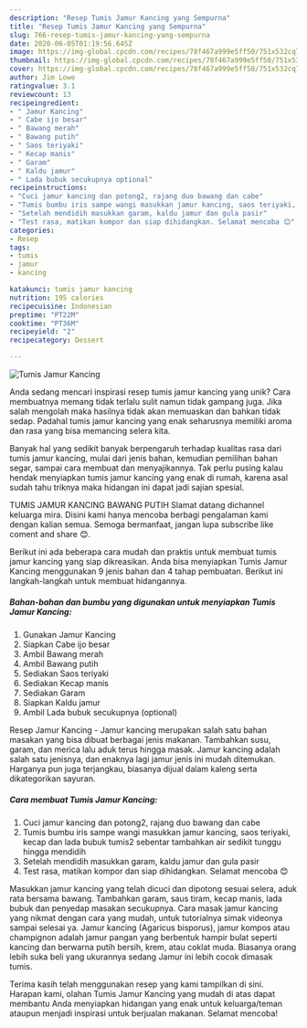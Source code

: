 ```yaml
---
description: "Resep Tumis Jamur Kancing yang Sempurna"
title: "Resep Tumis Jamur Kancing yang Sempurna"
slug: 766-resep-tumis-jamur-kancing-yang-sempurna
date: 2020-06-05T01:19:56.645Z
image: https://img-global.cpcdn.com/recipes/78f467a999e5ff50/751x532cq70/tumis-jamur-kancing-foto-resep-utama.jpg
thumbnail: https://img-global.cpcdn.com/recipes/78f467a999e5ff50/751x532cq70/tumis-jamur-kancing-foto-resep-utama.jpg
cover: https://img-global.cpcdn.com/recipes/78f467a999e5ff50/751x532cq70/tumis-jamur-kancing-foto-resep-utama.jpg
author: Jim Lowe
ratingvalue: 3.1
reviewcount: 13
recipeingredient:
- " Jamur Kancing"
- " Cabe ijo besar"
- " Bawang merah"
- " Bawang putih"
- " Saos teriyaki"
- " Kecap manis"
- " Garam"
- " Kaldu jamur"
- " Lada bubuk secukupnya optional"
recipeinstructions:
- "Cuci jamur kancing dan potong2, rajang duo bawang dan cabe"
- "Tumis bumbu iris sampe wangi masukkan jamur kancing, saos teriyaki, kecap dan lada bubuk tumis2 sebentar tambahkan air sedikit tunggu hingga mendidih"
- "Setelah mendidih masukkan garam, kaldu jamur dan gula pasir"
- "Test rasa, matikan kompor dan siap dihidangkan. Selamat mencoba 😊"
categories:
- Resep
tags:
- tumis
- jamur
- kancing

katakunci: tumis jamur kancing 
nutrition: 195 calories
recipecuisine: Indonesian
preptime: "PT22M"
cooktime: "PT36M"
recipeyield: "2"
recipecategory: Dessert

---
```



![Tumis Jamur Kancing](https://img-global.cpcdn.com/recipes/78f467a999e5ff50/751x532cq70/tumis-jamur-kancing-foto-resep-utama.jpg)

Anda sedang mencari inspirasi resep tumis jamur kancing yang unik? Cara membuatnya memang tidak terlalu sulit namun tidak gampang juga. Jika salah mengolah maka hasilnya tidak akan memuaskan dan bahkan tidak sedap. Padahal tumis jamur kancing yang enak seharusnya memiliki aroma dan rasa yang bisa memancing selera kita.

Banyak hal yang sedikit banyak berpengaruh terhadap kualitas rasa dari tumis jamur kancing, mulai dari jenis bahan, kemudian pemilihan bahan segar, sampai cara membuat dan menyajikannya. Tak perlu pusing kalau hendak menyiapkan tumis jamur kancing yang enak di rumah, karena asal sudah tahu triknya maka hidangan ini dapat jadi sajian spesial.

TUMIS JAMUR KANCING BAWANG PUTIH Slamat datang dichannel keluarga mira. Disini kami hanya mencoba berbagi pengalaman kami dengan kalian semua. Semoga bermanfaat, jangan lupa subscribe like coment and share 😊.


Berikut ini ada beberapa cara mudah dan praktis untuk membuat tumis jamur kancing yang siap dikreasikan. Anda bisa menyiapkan Tumis Jamur Kancing menggunakan 9 jenis bahan dan 4 tahap pembuatan. Berikut ini langkah-langkah untuk membuat hidangannya.

<!--inarticleads1-->

##### Bahan-bahan dan bumbu yang digunakan untuk menyiapkan Tumis Jamur Kancing:

1. Gunakan  Jamur Kancing
1. Siapkan  Cabe ijo besar
1. Ambil  Bawang merah
1. Ambil  Bawang putih
1. Sediakan  Saos teriyaki
1. Sediakan  Kecap manis
1. Sediakan  Garam
1. Siapkan  Kaldu jamur
1. Ambil  Lada bubuk secukupnya (optional)


Resep Jamur Kancing - Jamur kancing merupakan salah satu bahan masakan yang bisa dibuat berbagai jenis makanan. Tambahkan susu, garam, dan merica lalu aduk terus hingga masak. Jamur kancing adalah salah satu jenisnya, dan enaknya lagi jamur jenis ini mudah ditemukan. Harganya pun juga terjangkau, biasanya dijual dalam kaleng serta dikategorikan sayuran. 

<!--inarticleads2-->

##### Cara membuat Tumis Jamur Kancing:

1. Cuci jamur kancing dan potong2, rajang duo bawang dan cabe
1. Tumis bumbu iris sampe wangi masukkan jamur kancing, saos teriyaki, kecap dan lada bubuk tumis2 sebentar tambahkan air sedikit tunggu hingga mendidih
1. Setelah mendidih masukkan garam, kaldu jamur dan gula pasir
1. Test rasa, matikan kompor dan siap dihidangkan. Selamat mencoba 😊


Masukkan jamur kancing yang telah dicuci dan dipotong sesuai selera, aduk rata bersama bawang. Tambahkan garam, saus tiram, kecap manis, lada bubuk dan penyedap masakan secukupnya. Cara masak jamur kancing yang nikmat dengan cara yang mudah, untuk tutorialnya simak videonya sampai selesai ya. Jamur kancing (Agaricus bisporus), jamur kompos atau champignon adalah jamur pangan yang berbentuk hampir bulat seperti kancing dan berwarna putih bersih, krem, atau coklat muda. Biasanya orang lebih suka beli yang ukurannya sedang Jamur ini lebih cocok dimasak tumis. 

Terima kasih telah menggunakan resep yang kami tampilkan di sini. Harapan kami, olahan Tumis Jamur Kancing yang mudah di atas dapat membantu Anda menyiapkan hidangan yang enak untuk keluarga/teman ataupun menjadi inspirasi untuk berjualan makanan. Selamat mencoba!
